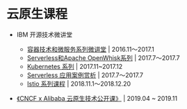 # 云原生课程

* IBM 开源技术微讲堂
  * [容器技术和微服务系列微讲堂](https://www.ibm.com/developerworks/community/wikis/home?lang=en#!/wiki/W30b0c771924e_49d2_b3b7_88a2a2bc2e43/page/%E5%AE%B9%E5%99%A8%E6%8A%80%E6%9C%AF%E5%92%8C%E5%BE%AE%E6%9C%8D%E5%8A%A1%E7%B3%BB%E5%88%97%E5%BE%AE%E8%AE%B2%E5%A0%82) | 2016.11～2017.1
  * [Serverless和Apache OpenWhisk系列](https://www.ibm.com/developerworks/community/wikis/home?lang=en#!/wiki/W30b0c771924e_49d2_b3b7_88a2a2bc2e43/page/Apache%20OpenWhisk%E7%B3%BB%E5%88%97%E5%BE%AE%E8%AE%B2%E5%A0%82) | 2017.7～2017.7
  * [Kubernetes 系列](https://www.ibm.com/developerworks/community/wikis/home?lang=en#!/wiki/W30b0c771924e_49d2_b3b7_88a2a2bc2e43/page/Kubernetes%E7%B3%BB%E5%88%97) | 2017.11~2017.12
  * [Serverless 应用案例赏析](https://www.ibm.com/developerworks/community/wikis/home?lang=en#!/wiki/W30b0c771924e_49d2_b3b7_88a2a2bc2e43/page/Serverless%E5%BA%94%E7%94%A8%E6%A1%88%E4%BE%8B%E8%B5%8F%E6%9E%90) | 2017.7～2017.7
  * [Istio 系列课程](https://www.ibm.com/developerworks/community/wikis/home?lang=en#!/wiki/W30b0c771924e_49d2_b3b7_88a2a2bc2e43/page/Istio%E7%B3%BB%E5%88%97%E8%AF%BE%E7%A8%8B) | 2018.11.1～2018.12.20

* [《CNCF x Alibaba 云原生技术公开课》](https://edu.aliyun.com/roadmap/cloudnative) | 2019.04 ~ 2019.11